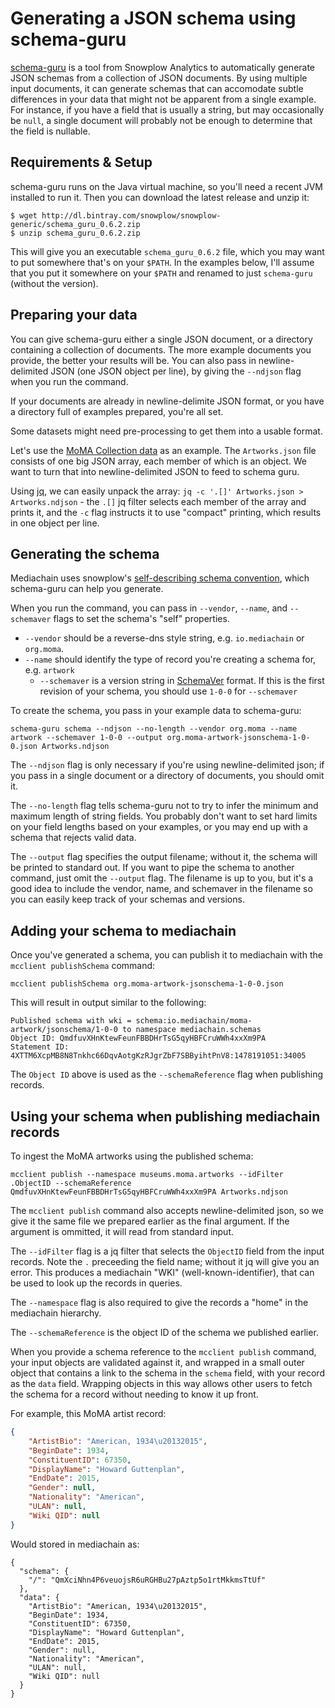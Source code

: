 # Generating a JSON schema using schema-guru

[schema-guru](https://github.com/snowplow/schema-guru) is a tool from Snowplow Analytics to automatically generate JSON schemas from a collection of JSON documents.  By using multiple input documents, it can generate schemas that can accomodate subtle differences in your data that might not be apparent from a single example.  For instance, if you have a field that is usually a string, but may occasionally be `null`, a single document will probably not be enough to determine that the field is nullable.

## Requirements & Setup

schema-guru runs on the Java virtual machine, so you'll need a recent JVM installed to run it. Then you can download the latest release and unzip it:


```
$ wget http://dl.bintray.com/snowplow/snowplow-generic/schema_guru_0.6.2.zip
$ unzip schema_guru_0.6.2.zip
```

This will give you an executable `schema_guru_0.6.2` file, which you may want to put somewhere that's on your `$PATH`.  In the examples below, I'll assume that you put it somewhere on your `$PATH` and renamed to just `schema-guru` (without the version).

## Preparing your data

You can give schema-guru either a single JSON document, or a directory containing a collection of documents.  The more example documents you provide, the better your results will be.  You can also pass in newline-delimited JSON (one JSON object per line), by giving the `--ndjson` flag when you run the command.

If your documents are already in newline-delimite JSON format, or you have a directory full of examples prepared, you're all set.

Some datasets might need pre-processing to get them into a usable format.

Let's use the [MoMA Collection data](https://github.com/MuseumofModernArt/collection) as an example.  The `Artworks.json` file consists of one big JSON array, each member of which is an object.  We want to turn that into newline-delimited JSON to feed to schema guru.

Using [jq](https://stedolan.github.io/jq/), we can easily unpack the array: `jq -c '.[]' Artworks.json > Artworks.ndjson` - the `.[]` jq filter selects each member of the array and prints it, and the `-c` flag instructs it to use "compact" printing, which results in one object per line.

## Generating the schema

Mediachain uses snowplow's [self-describing schema convention](https://github.com/snowplow/iglu/wiki/Self-describing-JSON-Schemas), which schema-guru can help you generate.

When you run the command, you can pass in `--vendor`, `--name`, and `--schemaver` flags to set the  schema's "self" properties.

* `--vendor` should be a reverse-dns style string, e.g. `io.mediachain` or `org.moma`.  
* `--name` should identify the type of record you're creating a schema for, e.g. `artwork`
  * `--schemaver` is a version string in [SchemaVer](https://github.com/snowplow/iglu/wiki/SchemaVer) format.  If this is the first revision of your schema, you should use `1-0-0` for `--schemaver`

To create the schema, you pass in your example data to schema-guru:

```
schema-guru schema --ndjson --no-length --vendor org.moma --name artwork --schemaver 1-0-0 --output org.moma-artwork-jsonschema-1-0-0.json Artworks.ndjson
```

The `--ndjson` flag is only necessary if you're using newline-delimited json; if you pass in a single document or a directory of documents, you should omit it.

The `--no-length` flag tells schema-guru not to try to infer the minimum and maximum length of string fields.  You probably don't want to set hard limits on your field lengths based on your examples, or you may end up with a schema that rejects valid data.

The `--output` flag specifies the output filename; without it, the schema will be printed to standard out.  If you want to pipe the schema to another command, just omit the `--output` flag.  The filename is up to you, but it's a good idea to include the vendor, name, and schemaver in the filename so you can easily keep track of your schemas and versions.

## Adding your schema to mediachain

Once you've generated a schema, you can publish it to mediachain with the `mcclient publishSchema` command:

```
mcclient publishSchema org.moma-artwork-jsonschema-1-0-0.json
```

This will result in output similar to the following:

```
Published schema with wki = schema:io.mediachain/moma-artwork/jsonschema/1-0-0 to namespace mediachain.schemas
Object ID: QmdfuvXHnKtewFeunFBBDHrTsG5qyHBFCruWWh4xxXm9PA
Statement ID: 4XTTM6XcpMB8N8Tnkhc66DqvAotgKzRJgrZbF7SBByihtPnV8:1478191051:34005
```

The `Object ID` above is used as the `--schemaReference` flag when publishing records.  

## Using your schema when publishing mediachain records

To ingest the MoMA artworks using the published schema:

```
mcclient publish --namespace museums.moma.artworks --idFilter .ObjectID --schemaReference QmdfuvXHnKtewFeunFBBDHrTsG5qyHBFCruWWh4xxXm9PA Artworks.ndjson
```

The `mcclient publish` command also accepts newline-delimited json, so we give it the same file we prepared earlier as the final argument.  If the argument is ommitted, it will read from standard input.

The `--idFilter` flag is a jq filter that selects the `ObjectID` field from the input records.  Note the `.` preceeding the field name; without it jq will give you an error. This produces a mediachain "WKI" (well-known-identifier), that can be used to look up the records in queries.

The `--namespace` flag is also required to give the records a "home" in the mediachain hierarchy.

The `--schemaReference` is the object ID of the schema we published earlier.

When you provide a schema reference to the `mcclient publish` command, your input objects are validated against it, and wrapped in a small outer object that contains a link to the schema in the `schema` field, with your record as the `data` field.  Wrapping objects in this way allows other users to fetch the schema for a record without needing to know it up front.

For example, this MoMA artist record:

```json
{
    "ArtistBio": "American, 1934\u20132015",
    "BeginDate": 1934,
    "ConstituentID": 67350,
    "DisplayName": "Howard Guttenplan",
    "EndDate": 2015,
    "Gender": null,
    "Nationality": "American",
    "ULAN": null,
    "Wiki QID": null
}
```

Would stored in mediachain as:

```
{
  "schema": {
    "/": "QmXciNhn4P6veuojsR6uRGHBu27pAztp5o1rtMkkmsTtUf"
  },
  "data": {
    "ArtistBio": "American, 1934\u20132015",
    "BeginDate": 1934,
    "ConstituentID": 67350,
    "DisplayName": "Howard Guttenplan",
    "EndDate": 2015,
    "Gender": null,
    "Nationality": "American",
    "ULAN": null,
    "Wiki QID": null
  }
}
```
